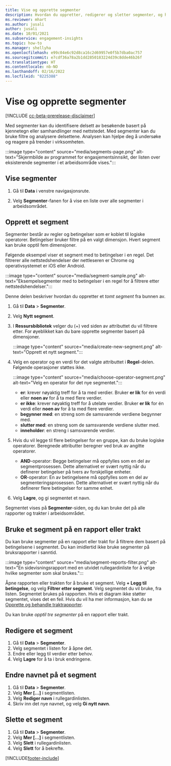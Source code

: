 ```yaml
---
title: Vise og opprette segmenter
description: Hvordan du oppretter, redigerer og sletter segmenter, og hvor du bruker dem.
ms.reviewer: mhart
ms.author: jusali
author: jusali
ms.date: 10/01/2021
ms.subservice: engagement-insights
ms.topic: how-to
ms.manager: shellyha
ms.openlocfilehash: e99c04e6c92d8ca16c2d69957e0f5b7dba0ac757
ms.sourcegitcommit: e7cdf36a78a2b1dd2850183224d39c8dde46b26f
ms.translationtype: HT
ms.contentlocale: nb-NO
ms.lasthandoff: 02/16/2022
ms.locfileid: "8225388"
---
```

# <a name="view-and-create-segments"></a>Vise og opprette segmenter

[!INCLUDE [cc-beta-prerelease-disclaimer](includes/cc-beta-prerelease-disclaimer.md)]

Med segmenter kan du identifisere delsett av besøkende basert på kjennetegn eller samhandlinger med nettstedet. Med segmenter kan du bruke filtre og analysere delsettene. Analysen kan hjelpe deg å undersøke og reagere på trender i virksomheten. 

:::image type="content" source="media/segments-page.png" alt-text="Skjermbilde av programmet for engasjementsinnsikt, der listen over eksisterende segmenter i et arbeidsområde vises.":::

## <a name="view-segments"></a>Vise segmenter

1. Gå til **Data** i venstre navigasjonsrute. 

1. Velg **Segmenter**-fanen for å vise en liste over alle segmenter i arbeidsområdet. 

## <a name="create-a-segment"></a>Opprett et segment

Segmenter består av regler og betingelser som er koblet til logiske operatorer. Betingelser bruker filtre på en valgt dimensjon. Hvert segment kan bruke opptil fem dimensjoner.

Følgende eksempel viser et segment med to betingelser i en regel. Det filtrerer alle nettstedshendelser der nettleseren er Chrome og operativsystemet er iOS eller Android.

:::image type="content" source="media/segment-sample.png" alt-text="Eksempelsegmenter med to betingelser i en regel for å filtrere etter nettstedshendelser.":::

Denne delen beskriver hvordan du oppretter et *tomt segment* fra bunnen av.

1. Gå til **Data** > **Segmenter**.

1. Velg **Nytt segment**.

1. I **Ressursbibliotek** velger du (+) ved siden av attributtet du vil filtrere etter. For øyeblikket kan du bare opprette segmenter basert på dimensjoner.

   :::image type="content" source="media/create-new-segment.png" alt-text="Opprett et nytt segment.":::

1. Velg en operator og en verdi for det valgte attributtet i **Regel**-delen. Følgende operasjoner støttes ikke.

   :::image type="content" source="media/choose-operator-segment.png" alt-text="Velg en operator for det nye segmentet.":::

   - **er**: krever nøyaktig treff for å ta med verdier. Bruker **er lik** for én verdi eller **noen av** for å ta med flere verdier.
   - **er ikke**: krever nøyaktig treff for å utelate verdier. Bruker **er lik** for én verdi eller **noen av** for å ta med flere verdier.
   - **begynner med**: en streng som de samsvarende verdiene begynner med.
   - **slutter med**: en streng som de samsvarende verdiene slutter med.
   - **inneholder**: en streng i samsvarende verdier.

1. Hvis du vil legge til flere betingelser for en gruppe, kan du bruke logiske operatorer. Beregnede attributter beregner ved bruk av angitte operatorer.
   - **AND**-operator: Begge betingelser må oppfylles som en del av segmentprosessen. Dette alternativet er svært nyttig når du definerer betingelser på tvers av forskjellige enheter.
   - **OR**-operator: En av betingelsene må oppfylles som en del av segmenteringsprosessen. Dette alternativet er svært nyttig når du definerer flere betingelser for samme enhet.

1. Velg **Lagre**, og gi segmentet et navn. 

Segmentet vises på **Segmenter**-siden, og du kan bruke det på alle rapporter og trakter i arbeidsområdet.

## <a name="use-a-segment-in-a-report-or-funnel"></a>Bruke et segment på en rapport eller trakt

Du kan bruke segmenter på en rapport eller trakt for å filtrere dem basert på betingelsene i segmentet. Du kan imidlertid ikke bruke segmenter på bruksrapporter i sanntid.

:::image type="content" source="media/segment-reports-filter.png" alt-text="En sidevisningsrapport med en utvidet rullegardinliste for å velge hvilke segmenter som skal brukes.":::

Åpne rapporten eller trakten for å bruke et segment. Velg **+ Legg til betingelse**, og velg **Filtrer etter segment**. Velg segmentet du vil bruke, fra listen. Segmentet brukes på rapporten. Hvis et diagram ikke støtter segmentet, vises det en feil. Hvis du vil ha mer informasjon, kan du se [Opprette og behandle traktrapporter](funnel-reports.md).
 
Du kan bruke *opptil tre segmenter* på en rapport eller trakt.

## <a name="edit-a-segment"></a>Redigere et segment

1. Gå til **Data** > **Segmenter**.
1. Velg segmentet i listen for å åpne det. 
1. Endre eller legg til verdier etter behov.
1. Velg **Lagre** for å ta i bruk endringene.

## <a name="change-the-name-of-a-segment"></a>Endre navnet på et segment

1. Gå til **Data** > **Segmenter**.
1. Velg **Mer [...]** i segmentlisten. 
1. Velg **Rediger navn** i rullegardinlisten.
1. Skriv inn det nye navnet, og velg **Gi nytt navn**.

## <a name="delete-a-segment"></a>Slette et segment

1. Gå til **Data** > **Segmenter**.
1. Velg **Mer [...]** i segmentlisten. 
1. Velg **Slett** i rullegardinlisten.
1. Velg **Slett** for å bekrefte.



[!INCLUDE[footer-include](../includes/footer-banner.md)]

